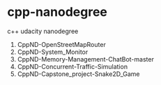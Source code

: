 # cpp-nanodegree
c++ udacity nanodegree

1) CppND-OpenStreetMapRouter
2) CppND-System_Monitor
3) CppND-Memory-Management-ChatBot-master
4) CppND-Concurrent-Traffic-Simulation
5) CppND-Capstone_project-Snake2D_Game
